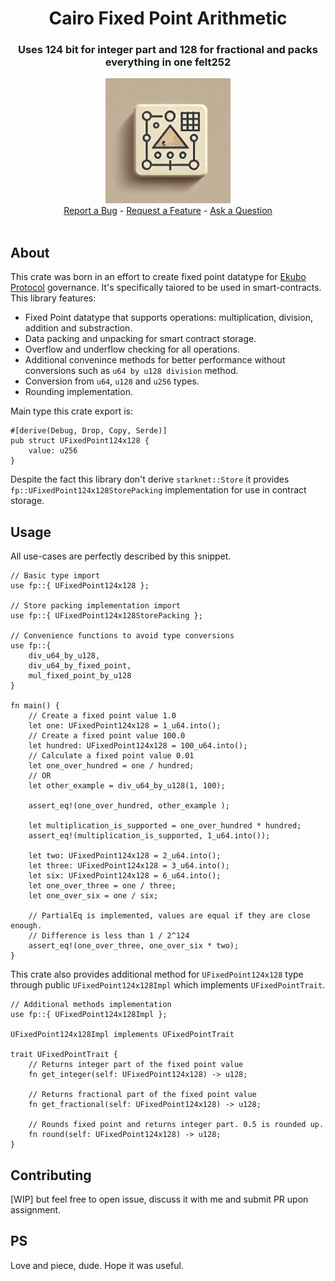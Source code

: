 <div align="center">
  <h1 align="center">Cairo Fixed Point Arithmetic</h1>
  <h3 align="center">Uses 124 bit for integer part and 128 for fractional and packs everything in one felt252 </h3>
  <img src="https://raw.githubusercontent.com/baitcode/cairo-fixed-point-arithmetic/refs/heads/main/assets/fixed_point_arithmetics.webp" height="200">
  <br />

  <div style="text-align: center;">  
  <a href="https://github.com/baitcode/cairo-fixed-point-arithmetic/issues/new?assignees=&labels=bug&template=bug_report.md&title=bug%3A+">Report a Bug</a>
  -
  <a href="https://github.com/baitcode/cairo-fixed-point-arithmetic/issues/new?assignees=&labels=enhancement&template=new_feature.md&title=feat%3A+">Request a Feature</a>
  -
  <a href="https://github.com/baitcode/cairo-fixed-point-arithmetic/discussions">Ask a Question</a>
  </div>
  <br />

</div>

## About

This crate was born in an effort to create fixed point datatype for [Ekubo Protocol](https://ekubo.org/) governance. It's specifically taiored to be used in smart-contracts. This library features:

- Fixed Point datatype that supports operations: multiplication, division, addition and substraction.
- Data packing and unpacking for smart contract storage.
- Overflow and underflow checking for all operations.
- Additional convenince methods for better performance without conversions such as `u64 by u128 division` method.
- Conversion from `u64`, `u128` and `u256` types.
- Rounding implementation.

Main type this crate export is:

```cairo
#[derive(Debug, Drop, Copy, Serde)]
pub struct UFixedPoint124x128 { 
    value: u256
}
```

Despite the fact this library don't derive `starknet::Store` it provides `fp::UFixedPoint124x128StorePacking` implementation for use in contract storage.

## Usage

All use-cases are perfectly described by this snippet.

```cairo
// Basic type import
use fp::{ UFixedPoint124x128 };

// Store packing implementation import
use fp::{ UFixedPoint124x128StorePacking };

// Convenience functions to avoid type conversions
use fp::{
    div_u64_by_u128, 
    div_u64_by_fixed_point, 
    mul_fixed_point_by_u128
}

fn main() {
    // Create a fixed point value 1.0
    let one: UFixedPoint124x128 = 1_u64.into();
    // Create a fixed point value 100.0
    let hundred: UFixedPoint124x128 = 100_u64.into();
    // Calculate a fixed point value 0.01
    let one_over_hundred = one / hundred;
    // OR
    let other_example = div_u64_by_u128(1, 100);

    assert_eq!(one_over_hundred, other_example );
    
    let multiplication_is_supported = one_over_hundred * hundred;
    assert_eq!(multiplication_is_supported, 1_u64.into());
    
    let two: UFixedPoint124x128 = 2_u64.into();
    let three: UFixedPoint124x128 = 3_u64.into();
    let six: UFixedPoint124x128 = 6_u64.into();
    let one_over_three = one / three;
    let one_over_six = one / six;

    // PartialEq is implemented, values are equal if they are close enough.
    // Difference is less than 1 / 2^124
    assert_eq!(one_over_three, one_over_six * two);
}
```

This crate also provides additional method for `UFixedPoint124x128` type through public 
`UFixedPoint124x128Impl` which implements `UFixedPointTrait`. 

```cairo
// Additional methods implementation
use fp::{ UFixedPoint124x128Impl };

UFixedPoint124x128Impl implements UFixedPointTrait 

trait UFixedPointTrait {
    // Returns integer part of the fixed point value
    fn get_integer(self: UFixedPoint124x128) -> u128;

    // Returns fractional part of the fixed point value
    fn get_fractional(self: UFixedPoint124x128) -> u128;
    
    // Rounds fixed point and returns integer part. 0.5 is rounded up.
    fn round(self: UFixedPoint124x128) -> u128;
}
```

## Contributing

[WIP] but feel free to open issue, discuss it with me and submit PR upon assignment.

## PS

Love and piece, dude. Hope it was useful.
